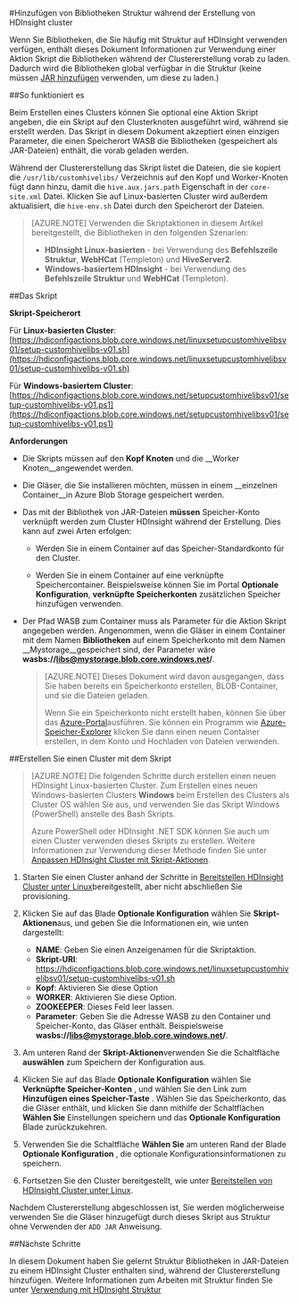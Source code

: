 <properties
pageTitle="Struktur Bibliotheken hinzufügen, während der Erstellung von HDInsight Cluster | Azure"
description="Erfahren Sie, wie Struktur Bibliotheken (JAR-Dateien), hinzufügen zu einem Cluster HDInsight während der Clustererstellung."
services="hdinsight"
documentationCenter=""
authors="Blackmist"
manager="jhubbard"
editor="cgronlun"/>

<tags
ms.service="hdinsight"
ms.devlang="na"
ms.topic="article"
ms.tgt_pltfrm="na"
ms.workload="big-data"
ms.date="09/20/2016"
ms.author="larryfr"/>

#<a name="add-hive-libraries-during-hdinsight-cluster-creation"></a>Hinzufügen von Bibliotheken Struktur während der Erstellung von HDInsight cluster

Wenn Sie Bibliotheken, die Sie häufig mit Struktur auf HDInsight verwenden verfügen, enthält dieses Dokument Informationen zur Verwendung einer Aktion Skript die Bibliotheken während der Clustererstellung vorab zu laden. Dadurch wird die Bibliotheken global verfügbar in die Struktur (keine müssen [JAR hinzufügen](https://cwiki.apache.org/confluence/display/Hive/LanguageManual+Cli) verwenden, um diese zu laden.)

##<a name="how-it-works"></a>So funktioniert es

Beim Erstellen eines Clusters können Sie optional eine Aktion Skript angeben, die ein Skript auf den Clusterknoten ausgeführt wird, während sie erstellt werden. Das Skript in diesem Dokument akzeptiert einen einzigen Parameter, die einen Speicherort WASB die Bibliotheken (gespeichert als JAR-Dateien) enthält, die vorab geladen werden.

Während der Clustererstellung das Skript listet die Dateien, die sie kopiert die `/usr/lib/customhivelibs/` Verzeichnis auf den Kopf und Worker-Knoten fügt dann hinzu, damit die `hive.aux.jars.path` Eigenschaft in der `core-site.xml` Datei. Klicken Sie auf Linux-basierten Cluster wird außerdem aktualisiert, die `hive-env.sh` Datei durch den Speicherort der Dateien.

> [AZURE.NOTE] Verwenden die Skriptaktionen in diesem Artikel bereitgestellt, die Bibliotheken in den folgenden Szenarien:
>
> * __HDInsight Linux-basierten__ - bei Verwendung des __Befehlszeile Struktur__, __WebHCat__ (Templeton) und __HiveServer2__.
> * __Windows-basiertem HDInsight__ - bei Verwendung des __Befehlszeile Struktur__ und __WebHCat__ (Templeton).

##<a name="the-script"></a>Das Skript

__Skript-Speicherort__

Für __Linux-basierten Cluster__: [https://hdiconfigactions.blob.core.windows.net/linuxsetupcustomhivelibsv01/setup-customhivelibs-v01.sh](https://hdiconfigactions.blob.core.windows.net/linuxsetupcustomhivelibsv01/setup-customhivelibs-v01.sh)

Für __Windows-basiertem Cluster__: [https://hdiconfigactions.blob.core.windows.net/setupcustomhivelibsv01/setup-customhivelibs-v01.ps1](https://hdiconfigactions.blob.core.windows.net/setupcustomhivelibsv01/setup-customhivelibs-v01.ps1)

__Anforderungen__

* Die Skripts müssen auf den __Kopf Knoten__ und die __Worker Knoten__angewendet werden.

* Die Gläser, die Sie installieren möchten, müssen in einem __einzelnen Container__in Azure Blob Storage gespeichert werden. 

* Das mit der Bibliothek von JAR-Dateien __müssen__ Speicher-Konto verknüpft werden zum Cluster HDInsight während der Erstellung. Dies kann auf zwei Arten erfolgen:

    * Werden Sie in einem Container auf das Speicher-Standardkonto für den Cluster.
    
    * Werden Sie in einem Container auf eine verknüpfte Speichercontainer. Beispielsweise können Sie im Portal __Optionale Konfiguration__, __verknüpfte Speicherkonten__ zusätzlichen Speicher hinzufügen verwenden.

* Der Pfad WASB zum Container muss als Parameter für die Aktion Skript angegeben werden. Angenommen, wenn die Gläser in einem Container mit dem Namen __Bibliotheken__ auf einem Speicherkonto mit dem Namen __Mystorage__gespeichert sind, der Parameter wäre __wasbs://libs@mystorage.blob.core.windows.net/__.

    > [AZURE.NOTE] Dieses Dokument wird davon ausgegangen, dass Sie haben bereits ein Speicherkonto erstellen, BLOB-Container, und sie die Dateien geladen. 
    >
    > Wenn Sie ein Speicherkonto nicht erstellt haben, können Sie über das [Azure-Portal](https://portal.azure.com)ausführen. Sie können ein Programm wie [Azure-Speicher-Explorer](http://storageexplorer.com/) klicken Sie dann einen neuen Container erstellen, in dem Konto und Hochladen von Dateien verwenden.

##<a name="create-a-cluster-using-the-script"></a>Erstellen Sie einen Cluster mit dem Skript

> [AZURE.NOTE] Die folgenden Schritte durch erstellen einen neuen HDInsight Linux-basierten Cluster. Zum Erstellen eines neuen Windows-basierten Clusters __Windows__ beim Erstellen des Clusters als Cluster OS wählen Sie aus, und verwenden Sie das Skript Windows (PowerShell) anstelle des Bash Skripts.
> 
> Azure PowerShell oder HDInsight .NET SDK können Sie auch um einen Cluster verwenden dieses Skripts zu erstellen. Weitere Informationen zur Verwendung dieser Methode finden Sie unter [Anpassen HDInsight Cluster mit Skript-Aktionen](hdinsight-hadoop-customize-cluster-linux.md).

1. Starten Sie einen Cluster anhand der Schritte in [Bereitstellen HDInsight Cluster unter Linux](hdinsight-hadoop-provision-linux-clusters.md#portal)bereitgestellt, aber nicht abschließen Sie provisioning.

2. Klicken Sie auf das Blade **Optionale Konfiguration** wählen Sie **Skript-Aktionen**aus, und geben Sie die Informationen ein, wie unten dargestellt:

    * __NAME__: Geben Sie einen Anzeigenamen für die Skriptaktion.
    * __Skript-URI__: https://hdiconfigactions.blob.core.windows.net/linuxsetupcustomhivelibsv01/setup-customhivelibs-v01.sh
    * __Kopf__: Aktivieren Sie diese Option
    * __WORKER__: Aktivieren Sie diese Option.
    * __ZOOKEEPER__: Dieses Feld leer lassen.
    * __Parameter__: Geben Sie die Adresse WASB zu den Container und Speicher-Konto, das Gläser enthält. Beispielsweise __wasbs://libs@mystorage.blob.core.windows.net/__.

3. Am unteren Rand der **Skript-Aktionen**verwenden Sie die Schaltfläche **auswählen** zum Speichern der Konfiguration aus.

4. Klicken Sie auf das Blade **Optionale Konfiguration** wählen Sie __Verknüpfte Speicher-Konten__ , und wählen Sie den Link zum __Hinzufügen eines Speicher-Taste__ . Wählen Sie das Speicherkonto, das die Gläser enthält, und klicken Sie dann mithilfe der Schaltflächen __Wählen Sie__ Einstellungen speichern und das __Optionale Konfiguration__ Blade zurückzukehren.

5. Verwenden Sie die Schaltfläche **Wählen Sie** am unteren Rand der Blade **Optionale Konfiguration** , die optionale Konfigurationsinformationen zu speichern.

6. Fortsetzen Sie den Cluster bereitgestellt, wie unter [Bereitstellen von HDInsight Cluster unter Linux](hdinsight-hadoop-provision-linux-clusters.md#portal).

Nachdem Clustererstellung abgeschlossen ist, Sie werden möglicherweise verwenden Sie die Gläser hinzugefügt durch dieses Skript aus Struktur ohne Verwenden der `ADD JAR` Anweisung.

##<a name="next-steps"></a>Nächste Schritte

In diesem Dokument haben Sie gelernt Struktur Bibliotheken in JAR-Dateien zu einem HDInsight Cluster enthalten sind, während der Clustererstellung hinzufügen. Weitere Informationen zum Arbeiten mit Struktur finden Sie unter [Verwendung mit HDInsight Struktur](hdinsight-use-hive.md)
